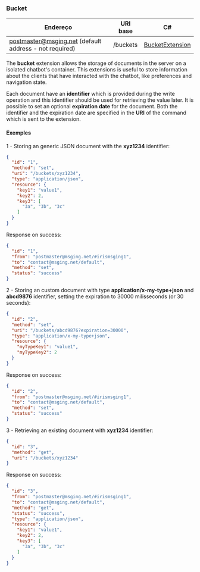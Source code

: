 ### Bucket
| Endereço              | URI base     | C#              |
|-----------------------|--------------|-----------------|
| postmaster@msging.net (default address - not required) | /buckets | [BucketExtension](https://github.com/takenet/messaginghub-client-csharp/blob/master/src/Takenet.MessagingHub.Client/Extensions/Bucket/BucketExtension.cs) |

The **bucket** extension allows the storage of documents in the server on a isolated chatbot's container. This extensions is useful to store information about the clients that have interacted with the chatbot, like preferences and navigation state.

Each document have an **identifier** which is provided during the write operation and this identifier should be used for retrieving the value later. It is possible to set an optional **expiration date** for the document. Both the identifier and the expiration date are specified in the **URI** of the command which is sent to the extension.

#### Exemples
1 - Storing an generic JSON document with the **xyz1234** identifier:
```json
{  
  "id": "1",
  "method": "set",
  "uri": "/buckets/xyz1234",
  "type": "application/json",
  "resource": {  
    "key1": "value1",
    "key2": 2,
    "key3": [  
      "3a", "3b", "3c"
    ]
  }
}
```
Response on success:
```json
{
  "id": "1",
  "from": "postmaster@msging.net/#irismsging1",
  "to": "contact@msging.net/default",
  "method": "set",
  "status": "success"
}
```

2 - Storing an custom document with type **application/x-my-type+json** and **abcd9876** identifier, setting the expiration to 30000 milisseconds (or 30 seconds):
```json
{  
  "id": "2",
  "method": "set",
  "uri": "/buckets/abcd9876?expiration=30000",
  "type": "application/x-my-type+json",
  "resource": {  
    "myTypeKey1": "value1",
    "myTypeKey2": 2
  }
}
```
Response on success:
```json
{
  "id": "2",
  "from": "postmaster@msging.net/#irismsging1",
  "to": "contact@msging.net/default",
  "method": "set",
  "status": "success"
}
```

3 - Retrieving an existing document with **xyz1234** identifier:
```json
{  
  "id": "3",
  "method": "get",
  "uri": "/buckets/xyz1234"
}
```
Response on success:
```json
{
  "id": "3",
  "from": "postmaster@msging.net/#irismsging1",
  "to": "contact@msging.net/default",
  "method": "get",
  "status": "success",
  "type": "application/json",
  "resource": {  
    "key1": "value1",
    "key2": 2,
    "key3": [  
      "3a", "3b", "3c"
    ]
  }  
}
```
